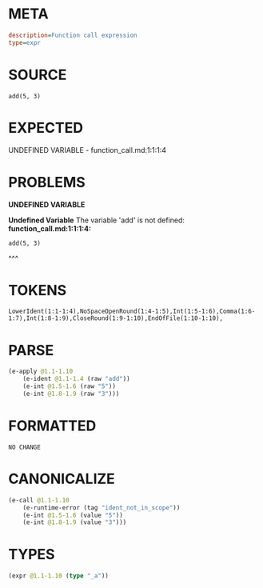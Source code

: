 # META
~~~ini
description=Function call expression
type=expr
~~~
# SOURCE
~~~roc
add(5, 3)
~~~
# EXPECTED
UNDEFINED VARIABLE - function_call.md:1:1:1:4
# PROBLEMS
**UNDEFINED VARIABLE**

**Undefined Variable**
The variable 'add' is not defined:
**function_call.md:1:1:1:4:**
```roc
add(5, 3)
```
^^^


# TOKENS
~~~zig
LowerIdent(1:1-1:4),NoSpaceOpenRound(1:4-1:5),Int(1:5-1:6),Comma(1:6-1:7),Int(1:8-1:9),CloseRound(1:9-1:10),EndOfFile(1:10-1:10),
~~~
# PARSE
~~~clojure
(e-apply @1.1-1.10
	(e-ident @1.1-1.4 (raw "add"))
	(e-int @1.5-1.6 (raw "5"))
	(e-int @1.8-1.9 (raw "3")))
~~~
# FORMATTED
~~~roc
NO CHANGE
~~~
# CANONICALIZE
~~~clojure
(e-call @1.1-1.10
	(e-runtime-error (tag "ident_not_in_scope"))
	(e-int @1.5-1.6 (value "5"))
	(e-int @1.8-1.9 (value "3")))
~~~
# TYPES
~~~clojure
(expr @1.1-1.10 (type "_a"))
~~~
